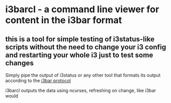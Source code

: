 # i3barcl - a command line viewer for content in the i3bar format
## this is a tool for simple testing of i3status-like scripts without the need to change your i3 config and restarting your whole i3 just to test some changes

Simply pipe the output of i3status or any other tool that formats its output
according to the [i3bar protocol](https://i3wm.org/docs/i3bar-protocol.html)

i3barcl outputs the data using ncurses, refreshing on change, like i3bar would
